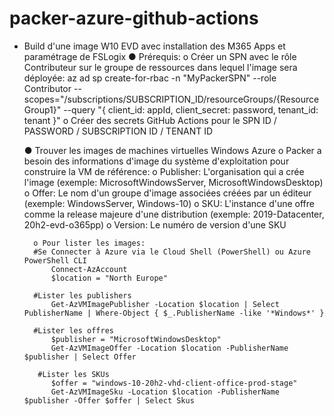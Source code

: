 # packer-azure-github-actions

- Build d'une image W10 EVD avec installation des M365 Apps et paramétrage de FSLogix
    ● Prérequis:
        o Créer un SPN avec le rôle Contributeur sur le groupe de ressources dans lequel l'image sera déployée: az ad sp create-for-rbac -n "MyPackerSPN" --role Contributor --scopes="/subscriptions/SUBSCRIPTION_ID/resourceGroups/{ResourceGroup1}" --query "{ client_id: appId, client_secret: password, tenant_id: tenant }"
        o Créer des secrets GitHub Actions pour le SPN ID / PASSWORD / SUBSCRIPTION ID / TENANT ID

    ● Trouver les images de machines virtuelles Windows Azure
        o Packer a besoin des informations d'image du système d'exploitation pour construire la VM de référence:
              o Publisher: L'organisation qui a crée l'image (exemple: MicrosoftWindowsServer, MicrosoftWindowsDesktop)
              o Offer: Le nom d'un groupe d'image associées créées par un éditeur (exemple: WindowsServer, Windows-10)
              o SKU: L'instance d'une offre comme la release majeure d'une distribution (exemple: 2019-Datacenter, 20h2-evd-o365pp)
              o Version: Le numéro de version d'une SKU

        o Pour lister les images:
        #Se Connecter à Azure via le Cloud Shell (PowerShell) ou Azure PowerShell CLI
            Connect-AzAccount
            $location = "North Europe"

        #Lister les publishers
            Get-AzVMImagePublisher -Location $location | Select PublisherName | Where-Object { $_.PublisherName -like '*Windows*' }
        
        #Lister les offres
            $publisher = "MicrosoftWindowsDesktop"
            Get-AzVMImageOffer -Location $location -PublisherName $publisher | Select Offer

         #Lister les SKUs
            $offer = "windows-10-20h2-vhd-client-office-prod-stage"
            Get-AzVMImageSku -Location $location -PublisherName $publisher -Offer $offer | Select Skus










